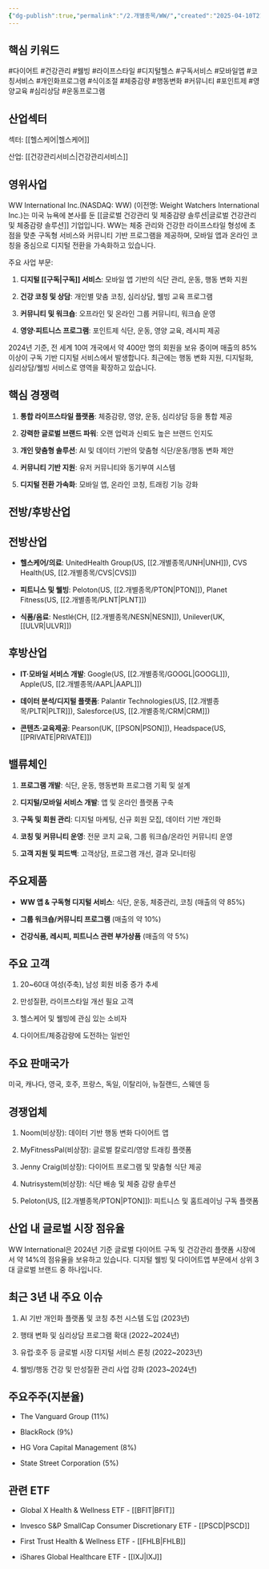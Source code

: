 ```yaml
---
{"dg-publish":true,"permalink":"/2.개별종목/WW/","created":"2025-04-10T21:11:26.148+09:00","updated":"2025-07-29T21:37:05.410+09:00"}
---
```


## 핵심 키워드

#다이어트 #건강관리 #웰빙 #라이프스타일 #디지털헬스 #구독서비스 #모바일앱 #코칭서비스 #개인화프로그램 #식이조절 #체중감량 #행동변화 #커뮤니티 #포인트제 #영양교육 #심리상담 #운동프로그램

## 산업섹터

섹터: [[헬스케어\|헬스케어]]

산업: [[건강관리서비스\|건강관리서비스]]

## 영위사업

WW International Inc.(NASDAQ: WW) (이전명: Weight Watchers International Inc.)는 미국 뉴욕에 본사를 둔 [[글로벌 건강관리 및 체중감량 솔루션\|글로벌 건강관리 및 체중감량 솔루션]] 기업입니다. WW는 체중 관리와 건강한 라이프스타일 형성에 초점을 맞춘 구독형 서비스와 커뮤니티 기반 프로그램을 제공하며, 모바일 앱과 온라인 코칭을 중심으로 디지털 전환을 가속화하고 있습니다.

주요 사업 부문:

1. **디지털 [[구독\|구독]] 서비스**: 모바일 앱 기반의 식단 관리, 운동, 행동 변화 지원
    
2. **건강 코칭 및 상담**: 개인별 맞춤 코칭, 심리상담, 웰빙 교육 프로그램
    
3. **커뮤니티 및 워크숍**: 오프라인 및 온라인 그룹 커뮤니티, 워크숍 운영
    
4. **영양·피트니스 프로그램**: 포인트제 식단, 운동, 영양 교육, 레시피 제공
    

2024년 기준, 전 세계 10여 개국에서 약 400만 명의 회원을 보유 중이며 매출의 85% 이상이 구독 기반 디지털 서비스에서 발생합니다. 최근에는 행동 변화 지원, 디지털화, 심리상담/웰빙 서비스로 영역을 확장하고 있습니다.

## 핵심 경쟁력

1. **통합 라이프스타일 플랫폼**: 체중감량, 영양, 운동, 심리상담 등을 통합 제공
    
2. **강력한 글로벌 브랜드 파워**: 오랜 업력과 신뢰도 높은 브랜드 인지도
    
3. **개인 맞춤형 솔루션**: AI 및 데이터 기반의 맞춤형 식단/운동/행동 변화 제안
    
4. **커뮤니티 기반 지원**: 유저 커뮤니티와 동기부여 시스템
    
5. **디지털 전환 가속화**: 모바일 앱, 온라인 코칭, 트래킹 기능 강화
    

## 전방/후방산업

## 전방산업

- **헬스케어/의료**: UnitedHealth Group(US, [[2.개별종목/UNH\|UNH]]), CVS Health(US, [[2.개별종목/CVS\|CVS]])
    
- **피트니스 및 웰빙**: Peloton(US, [[2.개별종목/PTON\|PTON]]), Planet Fitness(US, [[2.개별종목/PLNT\|PLNT]])
    
- **식품/음료**: Nestlé(CH, [[2.개별종목/NESN\|NESN]]), Unilever(UK, [[ULVR\|ULVR]])
    

## 후방산업

- **IT·모바일 서비스 개발**: Google(US, [[2.개별종목/GOOGL\|GOOGL]]), Apple(US, [[2.개별종목/AAPL\|AAPL]])
    
- **데이터 분석/디지털 플랫폼**: Palantir Technologies(US, [[2.개별종목/PLTR\|PLTR]]), Salesforce(US, [[2.개별종목/CRM\|CRM]])
    
- **콘텐츠·교육제공**: Pearson(UK, [[PSON\|PSON]]), Headspace(US, [[PRIVATE\|PRIVATE]])
    

## 밸류체인

1. **프로그램 개발**: 식단, 운동, 행동변화 프로그램 기획 및 설계
    
2. **디지털/모바일 서비스 개발**: 앱 및 온라인 플랫폼 구축
    
3. **구독 및 회원 관리**: 디지털 마케팅, 신규 회원 모집, 데이터 기반 개인화
    
4. **코칭 및 커뮤니티 운영**: 전문 코치 교육, 그룹 워크숍/온라인 커뮤니티 운영
    
5. **고객 지원 및 피드백**: 고객상담, 프로그램 개선, 결과 모니터링
    

## 주요제품

- **WW 앱 & 구독형 디지털 서비스**: 식단, 운동, 체중관리, 코칭 (매출의 약 85%)
    
- **그룹 워크숍/커뮤니티 프로그램** (매출의 약 10%)
    
- **건강식품, 레시피, 피트니스 관련 부가상품** (매출의 약 5%)
    

## 주요 고객

1. 20~60대 여성(주축), 남성 회원 비중 증가 추세
    
2. 만성질환, 라이프스타일 개선 필요 고객
    
3. 헬스케어 및 웰빙에 관심 있는 소비자
    
4. 다이어트/체중감량에 도전하는 일반인
    

## 주요 판매국가

미국, 캐나다, 영국, 호주, 프랑스, 독일, 이탈리아, 뉴질랜드, 스웨덴 등

## 경쟁업체

1. Noom(비상장): 데이터 기반 행동 변화 다이어트 앱
    
2. MyFitnessPal(비상장): 글로벌 칼로리/영양 트래킹 플랫폼
    
3. Jenny Craig(비상장): 다이어트 프로그램 및 맞춤형 식단 제공
    
4. Nutrisystem(비상장): 식단 배송 및 체중 감량 솔루션
    
5. Peloton(US, [[2.개별종목/PTON\|PTON]]): 피트니스 및 홈트레이닝 구독 플랫폼
    

## 산업 내 글로벌 시장 점유율

WW International은 2024년 기준 글로벌 다이어트 구독 및 건강관리 플랫폼 시장에서 약 14%의 점유율을 보유하고 있습니다. 디지털 웰빙 및 다이어트앱 부문에서 상위 3대 글로벌 브랜드 중 하나입니다.

## 최근 3년 내 주요 이슈

1. AI 기반 개인화 플랫폼 및 코칭 추천 시스템 도입 (2023년)
    
2. 행태 변화 및 심리상담 프로그램 확대 (2022~2024년)
    
3. 유럽·호주 등 글로벌 시장 디지털 서비스 론칭 (2022~2023년)
    
4. 웰빙/행동 건강 및 만성질환 관리 사업 강화 (2023~2024년)
    

## 주요주주(지분율)

- The Vanguard Group (11%)
    
- BlackRock (9%)
    
- HG Vora Capital Management (8%)
    
- State Street Corporation (5%)
    

## 관련 ETF

- Global X Health & Wellness ETF - [[BFIT\|BFIT]]
    
- Invesco S&P SmallCap Consumer Discretionary ETF - [[PSCD\|PSCD]]
    
- First Trust Health & Wellness ETF - [[FHLB\|FHLB]]
    
- iShares Global Healthcare ETF - [[IXJ\|IXJ]]